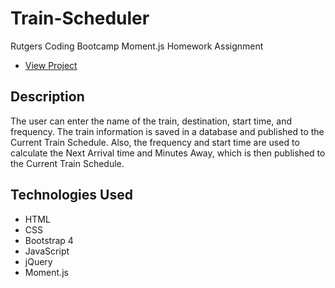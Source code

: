# Train-Scheduler
Rutgers Coding Bootcamp Moment.js Homework Assignment

* [View Project](https://bcasalvieri.github.io/Train-Scheduler/)

## Description
The user can enter the name of the train, destination, start time, and frequency. The train information is saved in a database and published to the Current Train Schedule. Also, the frequency and start time are used to calculate the Next Arrival time and Minutes Away, which is then published to the Current Train Schedule.

## Technologies Used
- HTML
- CSS
- Bootstrap 4
- JavaScript
- jQuery
- Moment.js